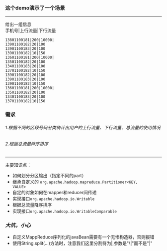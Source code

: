 ### 这个demo演示了一个场景
******************
给出一组信息<br>
手机号|上行流量|下行流量
```
13801100181|200|10000|
13901100182|20|100
13901100183|20|100
13901100182|10|150
13601100181|200|10000|
13501100182|20|100
13401100183|20|100
13701100182|10|150
13901100182|20|100
13901100183|20|100
13901100182|10|150
13601100181|200|10000|
13501100182|20|100
13401100183|20|100
13701100182|10|150
```
### 需求
###### 1.根据不同的区段号码分类统计出用户的上行流量、下行流量、总流量的使用情况
###### 2.根据总流量降序排序

*****************************
主要知识点：
- 如何划分分区输出（指定不同的part）
 - 继承自定义的  <code>org.apache.hadoop.mapreduce.Partitioner<KEY, VALUE></code>
- 自定的对象如何在mapper和reducer间传递
 - 实现接口<code>org.apache.hadoop.io.Writable</code>
- 根据总流量降序排序
 - 实现接口<code>org.apache.hadoop.io.WritableComparable</code>
 

### *大坑，小心*
- 自定义MappReduce序列化的javaBean需要有一个无惨构造器，否则报错
- 使用String.split(...)方法时，注意我们这里分割符为|,参数是"\\|"而不是"|"

